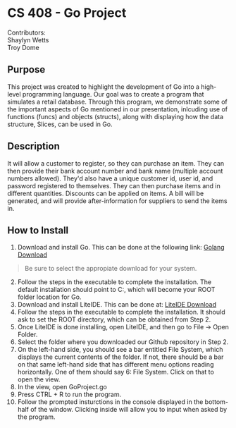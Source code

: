 # CS 408 - Go Project
Contributors:   
Shaylyn Wetts   
Troy Dome   

## Purpose   
This project was created to highlight the development of Go into a high-level programming language. Our goal was to create a program that simulates a retail database. Through this program, we demonstrate some of the important aspects of Go mentioned in our presentation, inlcuding use of functions (funcs) and objects (structs), along with displaying how the data structure, Slices, can be used in Go.   
   
## Description   
It will allow a customer to register, so they can purchase an item. They can then provide their bank account number and bank name (multiple account numbers allowed). They'd also have a unique customer id, user id, and password registered to themselves. They can then purchase items and in different quantities. Discounts can be applied on items. A bill will be generated, and will provide after-information for suppliers to send the items in.   

## How to Install   
1. Download and install Go. This can be done at the following link: [Golang Download](https://golang.org/dl/)   
> Be sure to select the appropiate download for your system.
2. Follow the steps in the executable to complete the installation. The default installation should point to C:\, which will become your ROOT folder location for Go.   
3. Download and install LiteIDE. This can be done at: [LiteIDE Download](https://sourceforge.net/projects/liteide/files/latest/download?source=files)   
4. Follow the steps in the executable to complete the installation. It should ask to set the ROOT directory, which can be obtained from Step 2.   
5. Once LiteIDE is done installing, open LiteIDE, and then go to File -> Open Folder.   
6. Select the folder where you downloaded our Github repository in Step 2.   
7. On the left-hand side, you should see a bar entitled File System, which displays the current contents of the folder. If not, there should be a bar on that same left-hand side that has different menu options reading horizontally. One of them should say 6: File System. Click on that to open the view.   
8. In the view, open GoProject.go   
9. Press CTRL + R to run the program.   
10. Follow the prompted insturctions in the console displayed in the bottom-half of the window. Clicking inside will allow you to input when asked by the program.